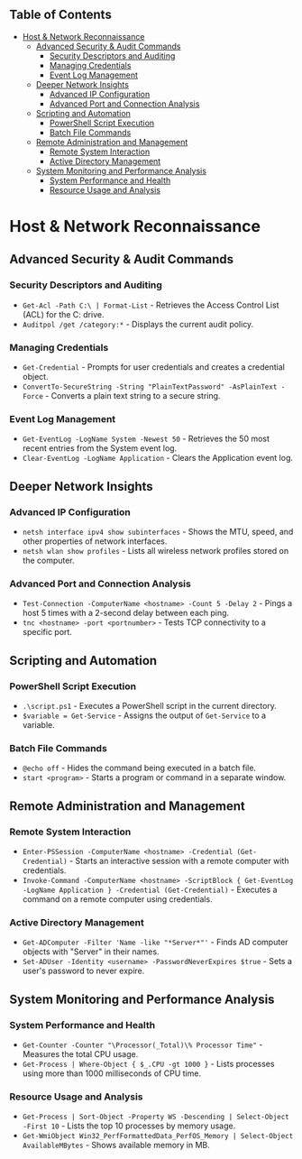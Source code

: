 ## Table of Contents

- [Host & Network Reconnaissance](#host\&\network\reconnaissance)
  - [Advanced Security & Audit Commands](#Advanced\Security\&\Audit\Commands)
    - [Security Descriptors and Auditing](#Security\Descriptors\and\Auditing)
    - [Managing Credentials](#Managing\Credentials)
    - [Event Log Management](#Event\Log\Management)
  - [Deeper Network Insights](#Deeper\Network\Insights)
    - [Advanced IP Configuration](#Advanced\IP\Configuration)
    - [Advanced Port and Connection Analysis](#Advanced\Port\and\Connection\Analysis)
  - [Scripting and Automation](#Scripting\and\Automation)
    - [PowerShell Script Execution](#PowerShell\Script\Execution)
    - [Batch File Commands](#Batch\File\Commands)
  - [Remote Administration and Management](#Remote\Administration\and\Management)
    - [Remote System Interaction](#Remote\System\Interaction)
    - [Active Directory Management](#Active\Directory\Management)
  - [System Monitoring and Performance Analysis](#System\Monitoring\and\Performance\Analysis)
    - [System Performance and Health](#System\Performance\and\Health)
    - [Resource Usage and Analysis](#Resource\Usage\and\Analysis)

# Host & Network Reconnaissance 

## Advanced Security & Audit Commands

### Security Descriptors and Auditing
- `Get-Acl -Path C:\ | Format-List` - Retrieves the Access Control List (ACL) for the C: drive.
- `Auditpol /get /category:*` - Displays the current audit policy.

### Managing Credentials
- `Get-Credential` - Prompts for user credentials and creates a credential object.
- `ConvertTo-SecureString -String "PlainTextPassword" -AsPlainText -Force` - Converts a plain text string to a secure string.

### Event Log Management
- `Get-EventLog -LogName System -Newest 50` - Retrieves the 50 most recent entries from the System event log.
- `Clear-EventLog -LogName Application` - Clears the Application event log.

## Deeper Network Insights

### Advanced IP Configuration
- `netsh interface ipv4 show subinterfaces` - Shows the MTU, speed, and other properties of network interfaces.
- `netsh wlan show profiles` - Lists all wireless network profiles stored on the computer.

### Advanced Port and Connection Analysis
- `Test-Connection -ComputerName <hostname> -Count 5 -Delay 2` - Pings a host 5 times with a 2-second delay between each ping.
- `tnc <hostname> -port <portnumber>` - Tests TCP connectivity to a specific port.

## Scripting and Automation

### PowerShell Script Execution
- `.\script.ps1` - Executes a PowerShell script in the current directory.
- `$variable = Get-Service` - Assigns the output of `Get-Service` to a variable.

### Batch File Commands
- `@echo off` - Hides the command being executed in a batch file.
- `start <program>` - Starts a program or command in a separate window.

## Remote Administration and Management

### Remote System Interaction
- `Enter-PSSession -ComputerName <hostname> -Credential (Get-Credential)` - Starts an interactive session with a remote computer with credentials.
- `Invoke-Command -ComputerName <hostname> -ScriptBlock { Get-EventLog -LogName Application } -Credential (Get-Credential)` - Executes a command on a remote computer using credentials.

### Active Directory Management
- `Get-ADComputer -Filter 'Name -like "*Server*"'` - Finds AD computer objects with "Server" in their names.
- `Set-ADUser -Identity <username> -PasswordNeverExpires $true` - Sets a user's password to never expire.

## System Monitoring and Performance Analysis

### System Performance and Health
- `Get-Counter -Counter "\Processor(_Total)\% Processor Time"` - Measures the total CPU usage.
- `Get-Process | Where-Object { $_.CPU -gt 1000 }` - Lists processes using more than 1000 milliseconds of CPU time.

### Resource Usage and Analysis
- `Get-Process | Sort-Object -Property WS -Descending | Select-Object -First 10` - Lists the top 10 processes by memory usage.
- `Get-WmiObject Win32_PerfFormattedData_PerfOS_Memory | Select-Object AvailableMBytes` - Shows available memory in MB.
